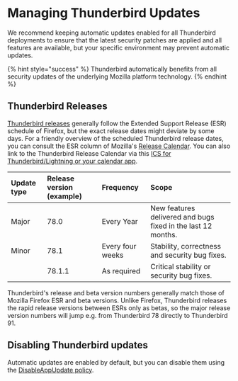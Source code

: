 # Managing Thunderbird Updates

We recommend keeping automatic updates enabled for all Thunderbird deployments to ensure that the latest security patches are applied and all features are available, but your specific environment may prevent automatic updates.

{% hint style="success" %}
Thunderbird automatically benefits from all security updates of the underlying Mozilla platform technology.
{% endhint %}

## Thunderbird Releases

[Thunderbird releases](https://www.thunderbird.net/en-US/thunderbird/releases/) generally follow the Extended Support Release \(ESR\) schedule of Firefox, but the exact release dates might deviate by some days.  For a friendly overview of the scheduled Thunderbird release dates, you can consult the ESR column of Mozilla's [Release Calendar](https://wiki.mozilla.org/Release_Management/Calendar). You can also link to the  Thunderbird Release Calendar via this [ICS for Thunderbird/Lightning or your calendar app](https://www.google.com/calendar/ical/mozilla.com_2d37383433353432352d3939%40resource.calendar.google.com/public/basic.ics).

| Update type | Release version \(example\) | Frequency | Scope |
| :--- | :--- | :--- | :--- |
| Major | 78.0 | Every Year | New features delivered and bugs fixed in the last 12 months. |
| Minor | 78.1 | Every four weeks | Stability, correctness and security bug fixes. |
|  | 78.1.1 | As required | Critical stability or security bug fixes. |

Thunderbird's release and beta version numbers generally match those of Mozilla Firefox ESR and beta versions. Unlike Firefox, Thunderbird releases the rapid release versions between ESRs only as betas, so the major release version numbers will jump e.g. from Thunderbird 78 directly to Thunderbird 91.

## Disabling Thunderbird updates

Automatic updates are enabled by default, but you can disable them using the [DisableAppUpdate policy](https://github.com/thundernest/policy-templates/blob/master/README.md#disableappupdate).

